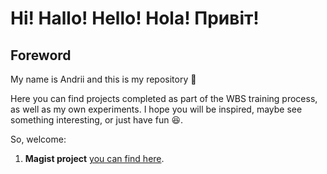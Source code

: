 # Hi! Hallo! Hello! Hola! Привіт!

## Foreword
My name is Andrii and this is my repository 👋

Here you can find projects completed as part of the WBS training process, as well as my own experiments.  I hope you will be inspired, maybe see something interesting, or just have fun 😆.

So, welcome:

1. __Magist project__ [you can find here](https://github.com/MekhAnd/Practice-DADS/blob/main/WBSCodingSchool/Magist%20project/README.md).